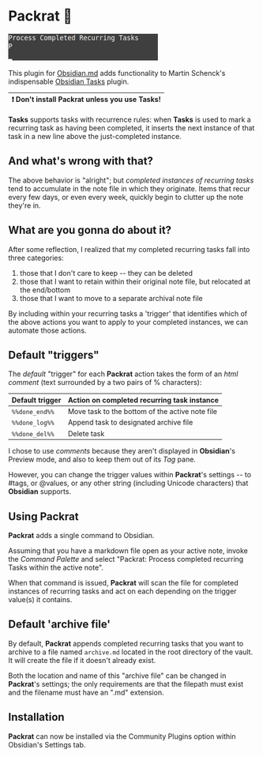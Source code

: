 # **Packrat** 🐀

![](./packrat.gif)

This plugin for [Obsidian.md](https://obsidian.md/) adds functionality to Martin Schenck's indispensable  [Obsidian Tasks](https://github.com/schemar/obsidian-tasks) plugin.

| :exclamation:  Don't install **Packrat** unless you use **Tasks**! |
|--------------------------------------------------------------------|

**Tasks** supports tasks with recurrence rules:  when **Tasks** is used to mark a recurring task as having been completed, it inserts the next instance of that task in a new line above the just-completed instance.

## And what's wrong with that?

The above behavior is "alright"; but *completed instances of recurring tasks* tend to accumulate in the note file in which they originate.  Items that recur every few days, or even every week, quickly begin to clutter up the note they're in.

## What are you gonna do about it?

After some reflection, I realized that my completed recurring tasks fall into three categories:

1. those that I don't care to keep -- they can be deleted
2. those that I want to retain within their original note file, but relocated at the end/bottom
3. those that I want to move to a separate archival note file

By including within your recurring tasks a 'trigger' that identifies which of the above actions you want to apply to your completed instances, we can automate those actions.

## Default "triggers"

The *default* "trigger" for each **Packrat** action takes the form of an *html comment* (text surrounded by a two pairs of % characters):

| Default trigger | Action on completed recurring task instance     |
|-----------------|------------------------------------------------ |
| `%%done_end%%`    | Move task to the bottom of the active note file |
| `%%done_log%%`    | Append task to designated archive file          |
| `%%done_del%%`    | Delete task                                     |

I chose to use *comments* because they aren't displayed in **Obsidian**'s Preview mode, and also to keep them out of its *Tag* pane.

However, you can change the trigger values within **Packrat**'s settings -- to #tags, or @values, or any other string (including Unicode characters) that **Obsidian** supports.

## Using **Packrat**

**Packrat** adds a single command to Obsidian.

Assuming that you have a markdown file open as your active note, invoke the *Command Palette* and select "Packrat: Process completed recurring Tasks within the active note".

When that command is issued, **Packrat** will scan the file for completed instances of recurring tasks and act on each depending on the trigger value(s) it contains.

## Default 'archive file'

By default, **Packrat** appends completed recurring tasks that you want to archive to a file named `archive.md` located in the root directory of the vault.  It will create the file if it doesn't already exist.  

Both the location and name of this "archive file" can be changed in **Packrat**'s settings; the only requirements are that the filepath must exist and the filename must have an ".md" extension.

## Installation

**Packrat** can now be installed via the Community Plugins option within Obsidian's Settings tab.
